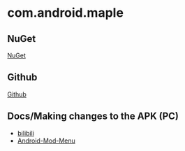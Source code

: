 #  com.android.maple

##  NuGet
[NuGet](https://www.nuget.org/profiles/BlackMaple)

## Github
[Github](https://github.com/blackmaple/Maple.MonoGameAssistant)

## Docs/Making changes to the APK (PC)
-  [bilibili](https://www.bilibili.com/video/BV1dLz5YiE5c/?vd_source=b182a0cd992ca95e5305d5ef2a33c271)
-  [Android-Mod-Menu](https://github.com/blackmaple/Android-Mod-Menu)
